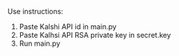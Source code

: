 Use instructions:

1. Paste Kalshi API id in main.py
2. Paste Kalhsi API RSA private key in secret.key
3. Run main.py
